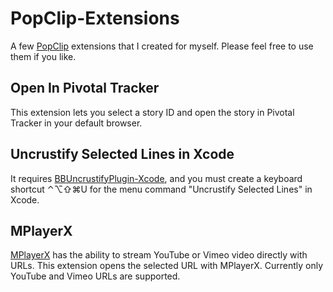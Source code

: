 # PopClip-Extensions

A few [PopClip](http://pilotmoon.com/popclip/) extensions that I created for myself. Please feel free to use them if you like.

## Open In Pivotal Tracker

This extension lets you select a story ID and open the story in Pivotal Tracker in your default browser.

## Uncrustify Selected Lines in Xcode

It requires [BBUncrustifyPlugin-Xcode](https://github.com/benoitsan/BBUncrustifyPlugin-Xcode), and you must create a keyboard shortcut ⌃⌥⇧⌘U for the menu command "Uncrustify Selected Lines" in Xcode.

## MPlayerX

[MPlayerX](http://mplayerx.org) has the ability to stream YouTube or
Vimeo video directly with URLs. This extension opens the selected URL
with MPlayerX. Currently only YouTube and Vimeo URLs are supported.
